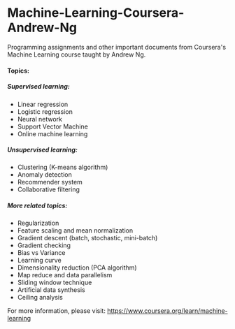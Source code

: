 # Machine-Learning-Coursera-Andrew-Ng
Programming assignments and other important documents from Coursera's Machine Learning course taught by Andrew Ng.

#### Topics:

##### _Supervised learning:_
+ Linear regression
+ Logistic regression
+ Neural network
+ Support Vector Machine
+ Online machine learning

##### _Unsupervised learning:_
+ Clustering (K-means algorithm)
+ Anomaly detection
+ Recommender system
+ Collaborative filtering

##### _More related topics:_
+ Regularization
+ Feature scaling and mean normalization
+ Gradient descent (batch, stochastic, mini-batch)
+ Gradient checking
+ Bias vs Variance
+ Learning curve
+ Dimensionality reduction (PCA algorithm)
+ Map reduce and data parallelism
+ Sliding window technique
+ Artificial data synthesis
+ Ceiling analysis

For more information, please visit: https://www.coursera.org/learn/machine-learning
